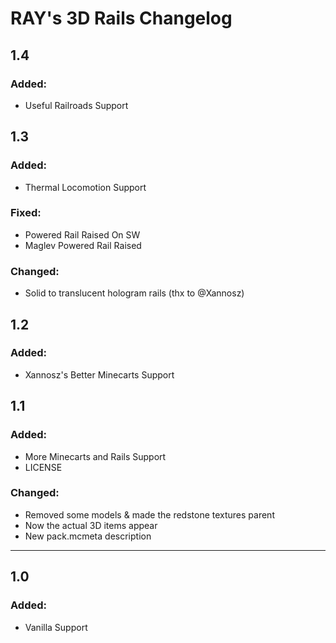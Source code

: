 # RAY's 3D Rails Changelog

## 1.4

### Added:
- Useful Railroads Support

## 1.3

### Added:
- Thermal Locomotion Support

### Fixed:
- Powered Rail Raised On SW
- Maglev Powered Rail Raised

### Changed:
- Solid to translucent hologram rails (thx to @Xannosz)

## 1.2

### Added:
- Xannosz's Better Minecarts Support

## 1.1

### Added:
- More Minecarts and Rails Support
- LICENSE

### Changed:
- Removed some models & made the redstone textures parent
- Now the actual 3D items appear
- New pack.mcmeta description

*****
## 1.0

### Added:
- Vanilla Support